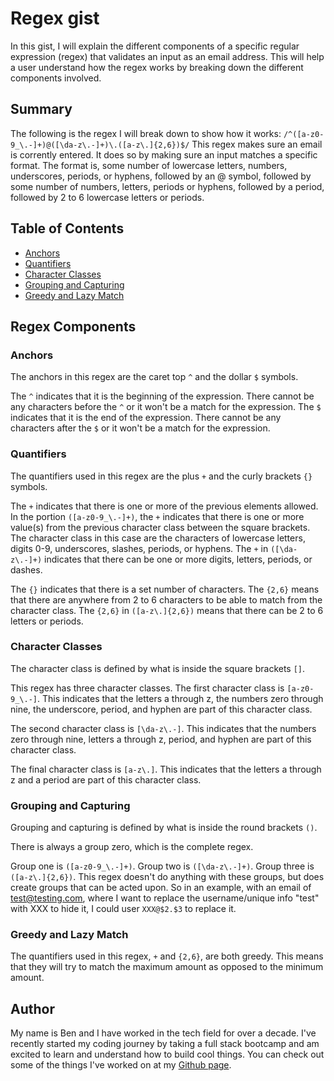 # Regex gist

In this gist, I will explain the different components of a specific regular expression (regex) that validates an input as an email address. This will help a user understand how the regex works by breaking down the different components involved.

## Summary

The following is the regex I will break down to show how it works:
`/^([a-z0-9_\.-]+)@([\da-z\.-]+)\.([a-z\.]{2,6})$/`
This regex makes sure an email is corrently entered. It does so by making sure an input matches a specific format. The format is, some number of lowercase letters, numbers, underscores, periods, or hyphens, followed by an @ symbol, followed by some number of numbers, letters, periods or hyphens, followed by a period, followed by 2 to 6 lowercase letters or periods.

## Table of Contents

- [Anchors](#anchors)
- [Quantifiers](#quantifiers)
- [Character Classes](#character-classes)
- [Grouping and Capturing](#grouping-and-capturing)
- [Greedy and Lazy Match](#greedy-and-lazy-match)

## Regex Components

### Anchors

The anchors in this regex are the caret top `^` and the dollar `$` symbols. 

The `^` indicates that it is the beginning of the expression. There cannot be any characters before the `^` or it won't be a match for the expression. The `$` indicates that it is the end of the expression. There cannot be any characters after the `$` or it won't be a match for the expression.

### Quantifiers

The quantifiers used in this regex are the plus `+` and the curly brackets `{}` symbols. 

The `+` indicates that there is one or more of the previous elements allowed. In the portion `([a-z0-9_\.-]+)`, the `+` indicates that there is one or more value(s) from the previous character class between the square brackets. The character class in this case are the characters of lowercase letters, digits 0-9, underscores, slashes, periods, or hyphens. The `+` in `([\da-z\.-]+)` indicates that there can be one or more digits, letters, periods, or dashes.

The `{}` indicates that there is a set number of characters. The `{2,6}` means that there are anywhere from 2 to 6 characters to be able to match from the character class. The `{2,6}` in `([a-z\.]{2,6})` means that there can be 2 to 6 letters or periods.

### Character Classes

The character class is defined by what is inside the square brackets `[]`. 

This regex has three character classes. The first character class is `[a-z0-9_\.-]`. This indicates that the letters a through z, the numbers zero through nine, the underscore, period, and hyphen are part of this character class.

The second character class is `[\da-z\.-]`. This indicates that the numbers zero through nine, letters a through z, period, and hyphen are part of this character class.

The final character class is `[a-z\.]`. This indicates that the letters a through z and a period are part of this character class.

### Grouping and Capturing

Grouping and capturing is defined by what is inside the round brackets `()`.

There is always a group zero, which is the complete regex.

Group one is `([a-z0-9_\.-]+)`. Group two is `([\da-z\.-]+)`. Group three is `([a-z\.]{2,6})`. This regex doesn't do anything with these groups, but does create groups that can be acted upon. So in an example, with an email of test@testing.com, where I want to replace the username/unique info "test" with XXX to hide it, I could user `XXX@$2.$3` to replace it.

### Greedy and Lazy Match

The quantifiers used in this regex, `+` and `{2,6}`, are both greedy. This means that they will try to match the maximum amount as opposed to the minimum amount.

## Author

My name is Ben and I have worked in the tech field for over a decade. I've recently started my coding journey by taking a full stack bootcamp and am excited to learn and understand how to build cool things. You can check out some of the things I've worked on at my [Github page](https://github.com/JenGelfling).
